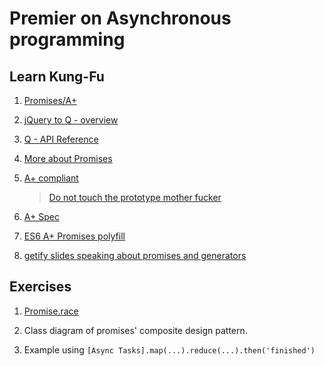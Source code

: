 # Premier on Asynchronous programming


## Learn Kung-Fu

1. [Promises/A+](http://www.slideshare.net/domenicdenicola/promises-promises)

2. [jQuery to Q - overview](https://github.com/kriskowal/q/wiki/Coming-from-jQuery)

3. [Q - API Reference](https://github.com/kriskowal/q/wiki/API-Reference)

4. [More about Promises](https://github.com/kriskowal/q/wiki/General-Promise-Resources)

5. [A+ compliant](https://github.com/petkaantonov/bluebird)

   > [Do not touch the prototype mother fucker](http://blog.getify.com/promises-part-4/)

6. [A+ Spec](http://promisesaplus.com/)

7. [ES6 A+ Promises polyfill](https://github.com/getify/native-promise-only)

8. [getify slides speaking about promises and generators](https://speakerdeck.com/getify/syncing-async)


## Exercises

1. [Promise.race](https://twitter.com/getify/status/469205970149974017)

2. Class diagram of promises' composite design pattern.

3. Example using `[Async Tasks].map(...).reduce(...).then('finished')`
